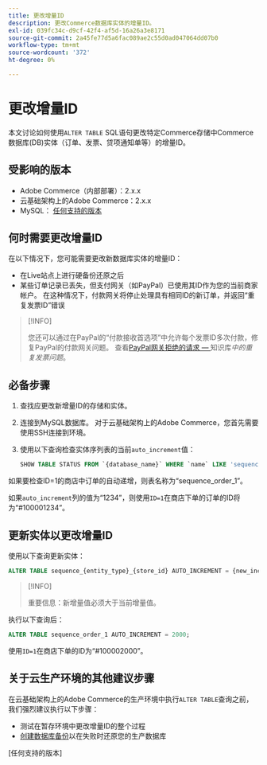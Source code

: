 ```yaml
---
title: 更改增量ID
description: 更改Commerce数据库实体的增量ID。
exl-id: 039fc34c-d9cf-42f4-af5d-16a26a3e8171
source-git-commit: 2a45fe77d5a6fac089ae2c55d0ad047064dd07b0
workflow-type: tm+mt
source-wordcount: '372'
ht-degree: 0%

---
```


# 更改增量ID

本文讨论如何使用`ALTER TABLE` SQL语句更改特定Commerce存储中Commerce数据库(DB)实体（订单、发票、贷项通知单等）的增量ID。

## 受影响的版本

- Adobe Commerce（内部部署）：2.x.x
- 云基础架构上的Adobe Commerce：2.x.x
- MySQL： [任何支持的版本](../../installation/prerequisites/database/mysql.md)

## 何时需要更改增量ID

在以下情况下，您可能需要更改新数据库实体的增量ID：

- 在Live站点上进行硬备份还原之后
- 某些订单记录已丢失，但支付网关（如PayPal）已使用其ID作为您的当前商家帐户。 在这种情况下，付款网关将停止处理具有相同ID的新订单，并返回“重复发票ID”错误

>[!INFO]
>
>您还可以通过在PayPal的“付款接收首选项”中允许每个发票ID多次付款，修复PayPal的付款网关问题。 查看[PayPal网关拒绝的请求 — ](https://experienceleague.adobe.com/docs/commerce-knowledge-base/kb/troubleshooting/payments/paypal-gateway-rejected-request-duplicate-invoice-issue.html?lang=zh-Hans)知识库&#x200B;_中的重复发票问题_。

## 必备步骤

1. 查找应更改新增量ID的存储和实体。
1. 连接到MySQL数据库。
对于云基础架构上的Adobe Commerce，您首先需要使用SSH连接到环境。
1. 使用以下查询检查实体序列表的当前`auto_increment`值：

   ```sql
   SHOW TABLE STATUS FROM `{database_name}` WHERE `name` LIKE 'sequence_{entity_type}_{store_id}';
   ```

如果要检查ID=1的商店中订单的自动递增，则表名称为“sequence_order_1”。

如果`auto_increment`列的值为“1234”，则使用`ID=1`在商店下单的订单的ID将为“#100001234”。

## 更新实体以更改增量ID

使用以下查询更新实体：

```sql
ALTER TABLE sequence_{entity_type}_{store_id} AUTO_INCREMENT = {new_increment_value};
```

>[!INFO]
>
>重要信息：新增量值必须大于当前增量值。

执行以下查询后：

```sql
ALTER TABLE sequence_order_1 AUTO_INCREMENT = 2000;
```

使用`ID=1`在商店下单的ID为“#100002000”。

## 关于云生产环境的其他建议步骤

在云基础架构上的Adobe Commerce的生产环境中执行`ALTER TABLE`查询之前，我们强烈建议执行以下步骤：

- 测试在暂存环境中更改增量ID的整个过程
- [创建数据库备份]以在失败时还原您的生产数据库

<!-- Link Definitions -->

[PayPal gateway rejected request - duplicate invoice issue]: https://support.magento.com/hc/en-us/articles/115002457473
[创建数据库备份]: https://support.magento.com/hc/en-us/articles/360003254334
[任何支持的版本]
